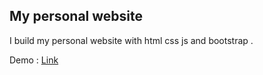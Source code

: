 <h2>My personal website</h2>
<p>I build my personal website with html css js and bootstrap .</p>
<p>Demo : 
  <a href="aliakbarnazemi.github.io">Link</a>
</p>
